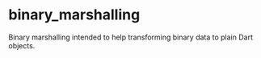 # binary_marshalling
Binary marshalling intended to help transforming binary data to plain Dart objects.
